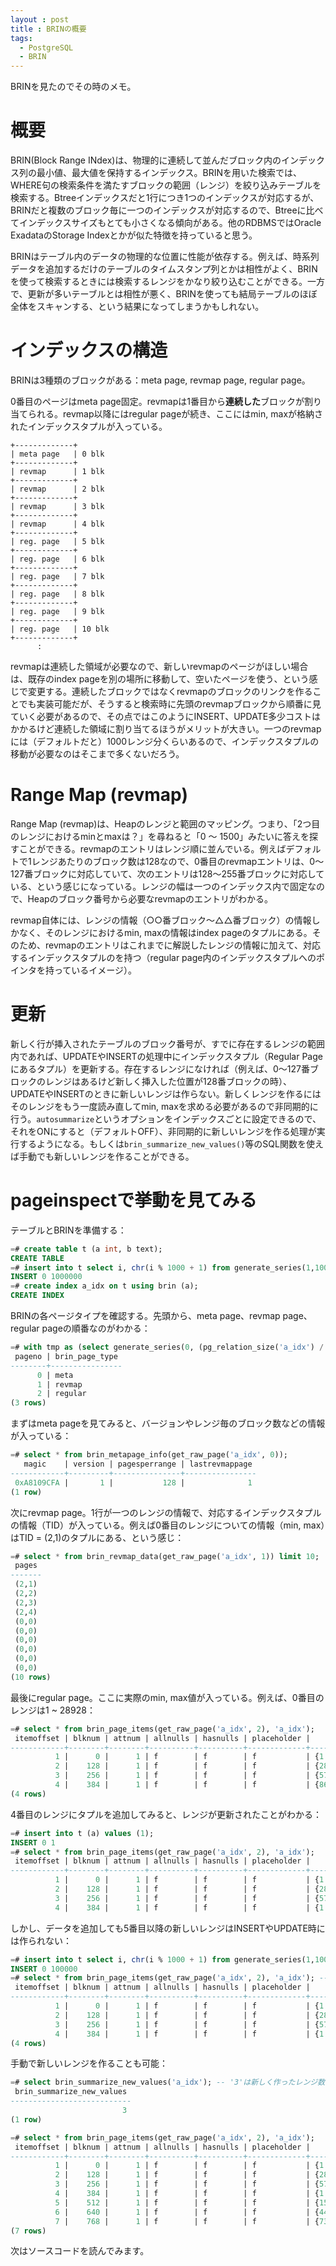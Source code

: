 ```yaml
---
layout : post
title : BRINの概要
tags:
  - PostgreSQL
  - BRIN
---
```


BRINを見たのでその時のメモ。

# 概要

BRIN(Block Range INdex)は、物理的に連続して並んだブロック内のインデックス列の最小値、最大値を保持するインデックス。BRINを用いた検索では、WHERE句の検索条件を満たすブロックの範囲（レンジ）を絞り込みテーブルを検索する。Btreeインデックスだと1行につき1つのインデックスが対応するが、BRINだと複数のブロック毎に一つのインデックスが対応するので、Btreeに比べてインデックスサイズもとても小さくなる傾向がある。他のRDBMSではOracle ExadataのStorage Indexとかが似た特徴を持っていると思う。

BRINはテーブル内のデータの物理的な位置に性能が依存する。例えば、時系列データを追加するだけのテーブルのタイムスタンプ列とかは相性がよく、BRINを使って検索するときには検索するレンジをかなり絞り込むことができる。一方で、更新が多いテーブルとは相性が悪く、BRINを使っても結局テーブルのほぼ全体をスキャンする、という結果になってしまうかもしれない。

# インデックスの構造

BRINは3種類のブロックがある：meta page, revmap page, regular page。

0番目のページはmeta page固定。revmapは1番目から**連続した**ブロックが割り当てられる。revmap以降にはregular pageが続き、ここにはmin, maxが格納されたインデックスタプルが入っている。


```
+-------------+
| meta page   | 0 blk
+-------------+
| revmap      |	1 blk
+-------------+
| revmap      |	2 blk
+-------------+
| revmap      |	3 blk
+-------------+
| revmap      |	4 blk
+-------------+
| reg. page   |	5 blk
+-------------+
| reg. page   |	6 blk
+-------------+
| reg. page   |	7 blk
+-------------+
| reg. page   |	8 blk
+-------------+
| reg. page   |	9 blk
+-------------+
| reg. page   |	10 blk
+-------------+
      :
```

revmapは連続した領域が必要なので、新しいrevmapのページがほしい場合は、既存のindex pageを別の場所に移動して、空いたページを使う、という感じで変更する。連続したブロックではなくrevmapのブロックのリンクを作ることでも実装可能だが、そうすると検索時に先頭のrevmapブロックから順番に見ていく必要があるので、その点ではこのようにINSERT、UPDATE多少コストはかかるけど連続した領域に割り当てるほうがメリットが大きい。一つのrevmapには（デフォルトだと）1000レンジ分くらいあるので、インデックスタプルの移動が必要なのはそこまで多くないだろう。

# Range Map (revmap)

Range Map (revmap)は、Heapのレンジと範囲のマッピング。つまり、「2つ目のレンジにおけるminとmaxは？」を尋ねると「0 ～ 1500」みたいに答えを探すことができる。revmapのエントリはレンジ順に並んでいる。例えばデフォルトで1レンジあたりのブロック数は128なので、0番目のrevmapエントリは、0～127番ブロックに対応していて、次のエントリは128～255番ブロックに対応している、という感じになっている。レンジの幅は一つのインデックス内で固定なので、Heapのブロック番号から必要なrevmapのエントリがわかる。

revmap自体には、レンジの情報（○○番ブロック～△△番ブロック）の情報しかなく、そのレンジにおけるmin, maxの情報はindex pageのタプルにある。そのため、revmapのエントリはこれまでに解説したレンジの情報に加えて、対応するインデックスタプルのを持つ（regular page内のインデックスタプルへのポインタを持っているイメージ）。

# 更新

新しく行が挿入されたテーブルのブロック番号が、すでに存在するレンジの範囲内であれば、UPDATEやINSERTの処理中にインデックスタプル（Regular Pageにあるタプル）を更新する。存在するレンジになければ（例えば、0～127番ブロックのレンジはあるけど新しく挿入した位置が128番ブロックの時）、UPDATEやINSERTのときに新しいレンジは作らない。新しくレンジを作るにはそのレンジをもう一度読み直してmin, maxを求める必要があるので非同期的に行う。`autosummarize`というオプションをインデックスごとに設定できるので、それをONにすると（デフォルトOFF）、非同期的に新しいレンジを作る処理が実行するようになる。もしくは`brin_summarize_new_values()`等のSQL関数を使えば手動でも新しいレンジを作ることができる。

# pageinspectで挙動を見てみる

テーブルとBRINを準備する：

```sql
=# create table t (a int, b text);
CREATE TABLE
=# insert into t select i, chr(i % 1000 + 1) from generate_series(1,100000) i;
INSERT 0 1000000
=# create index a_idx on t using brin (a);
CREATE INDEX
```

BRINの各ページタイプを確認する。先頭から、meta page、revmap page、 regular pageの順番なのがわかる：

```sql
=# with tmp as (select generate_series(0, (pg_relation_size('a_idx') / 8192) - 1) as pageno) select * from tmp, brin_page_type(get_raw_page('a_idx', tmp.pageno::int));
 pageno | brin_page_type
--------+----------------
      0 | meta
      1 | revmap
      2 | regular
(3 rows)
```

まずはmeta pageを見てみると、バージョンやレンジ毎のブロック数などの情報が入っている：

```sql
=# select * from brin_metapage_info(get_raw_page('a_idx', 0));
   magic    | version | pagesperrange | lastrevmappage
------------+---------+---------------+----------------
 0xA8109CFA |       1 |           128 |              1
(1 row)
```

次にrevmap page。1行が一つのレンジの情報で、対応するインデックスタプルの情報（TID）が入っている。例えば0番目のレンジについての情報（min, max）はTID = (2,1)のタプルにある、という感じ：

```sql
=# select * from brin_revmap_data(get_raw_page('a_idx', 1)) limit 10;
 pages
-------
 (2,1)
 (2,2)
 (2,3)
 (2,4)
 (0,0)
 (0,0)
 (0,0)
 (0,0)
 (0,0)
 (0,0)
(10 rows)
```

最後にregular page。ここに実際のmin, max値が入っている。例えば、0番目のレンジは1 ~ 28928：

```sql
=# select * from brin_page_items(get_raw_page('a_idx', 2), 'a_idx');
 itemoffset | blknum | attnum | allnulls | hasnulls | placeholder |       value
------------+--------+--------+----------+----------+-------------+-------------------
          1 |      0 |      1 | f        | f        | f           | {1 .. 28928}
          2 |    128 |      1 | f        | f        | f           | {28929 .. 57856}
          3 |    256 |      1 | f        | f        | f           | {57857 .. 86784}
          4 |    384 |      1 | f        | f        | f           | {86785 .. 100000}
(4 rows)
```

4番目のレンジにタプルを追加してみると、レンジが更新されたことがわかる：

```sql
=# insert into t (a) values (1);
INSERT 0 1
=# select * from brin_page_items(get_raw_page('a_idx', 2), 'a_idx');
 itemoffset | blknum | attnum | allnulls | hasnulls | placeholder |      value
------------+--------+--------+----------+----------+-------------+------------------
          1 |      0 |      1 | f        | f        | f           | {1 .. 28928}
          2 |    128 |      1 | f        | f        | f           | {28929 .. 57856}
          3 |    256 |      1 | f        | f        | f           | {57857 .. 86784}
          4 |    384 |      1 | f        | f        | f           | {1 .. 100000}
```

しかし、データを追加しても5番目以降の新しいレンジはINSERTやUPDATE時には作られない：

```sql
=# insert into t select i, chr(i % 1000 + 1) from generate_series(1,100000) i; -- 追加したデータは新しいレンジに対応するはず
INSERT 0 100000
=# select * from brin_page_items(get_raw_page('a_idx', 2), 'a_idx'); -- レンジ数は4のまま
 itemoffset | blknum | attnum | allnulls | hasnulls | placeholder |      value
------------+--------+--------+----------+----------+-------------+------------------
          1 |      0 |      1 | f        | f        | f           | {1 .. 28928}
          2 |    128 |      1 | f        | f        | f           | {28929 .. 57856}
          3 |    256 |      1 | f        | f        | f           | {57857 .. 86784}
          4 |    384 |      1 | f        | f        | f           | {1 .. 100000}
(4 rows)
```

手動で新しいレンジを作ることも可能：


```sql
=# select brin_summarize_new_values('a_idx'); -- '3'は新しく作ったレンジ数
 brin_summarize_new_values
---------------------------
                         3
(1 row)

=# select * from brin_page_items(get_raw_page('a_idx', 2), 'a_idx');
 itemoffset | blknum | attnum | allnulls | hasnulls | placeholder |       value
------------+--------+--------+----------+----------+-------------+-------------------
          1 |      0 |      1 | f        | f        | f           | {1 .. 28928}
          2 |    128 |      1 | f        | f        | f           | {28929 .. 57856}
          3 |    256 |      1 | f        | f        | f           | {57857 .. 86784}
          4 |    384 |      1 | f        | f        | f           | {1 .. 100000}
          5 |    512 |      1 | f        | f        | f           | {15713 .. 44640}
          6 |    640 |      1 | f        | f        | f           | {44641 .. 73568}
          7 |    768 |      1 | f        | f        | f           | {73569 .. 100000}
(7 rows)
```

次はソースコードを読んでみます。
